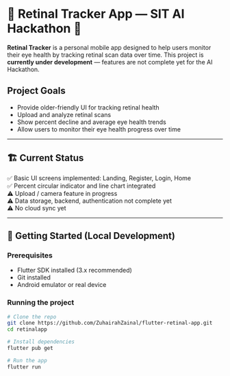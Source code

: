 # 📱 Retinal Tracker App — SIT AI Hackathon 🚧

**Retinal Tracker** is a personal mobile app designed to help users monitor their eye health by tracking retinal scan data over time. This project is **currently under development** — features are not complete yet for the AI Hackathon.

## Project Goals

- Provide older-friendly UI for tracking retinal health
- Upload and analyze retinal scans
- Show percent decline and average eye health trends
- Allow users to monitor their eye health progress over time

---

## 🏗 Current Status

✅ Basic UI screens implemented: Landing, Register, Login, Home  
✅ Percent circular indicator and line chart integrated  
⚠️ Upload / camera feature in progress  
⚠️ Data storage, backend, authentication not complete yet  
⚠️ No cloud sync yet  

---

## 🚀 Getting Started (Local Development)

### Prerequisites

- Flutter SDK installed (3.x recommended)
- Git installed
- Android emulator or real device

### Running the project

```bash
# Clone the repo
git clone https://github.com/ZuhairahZainal/flutter-retinal-app.git
cd retinalapp

# Install dependencies
flutter pub get

# Run the app
flutter run
